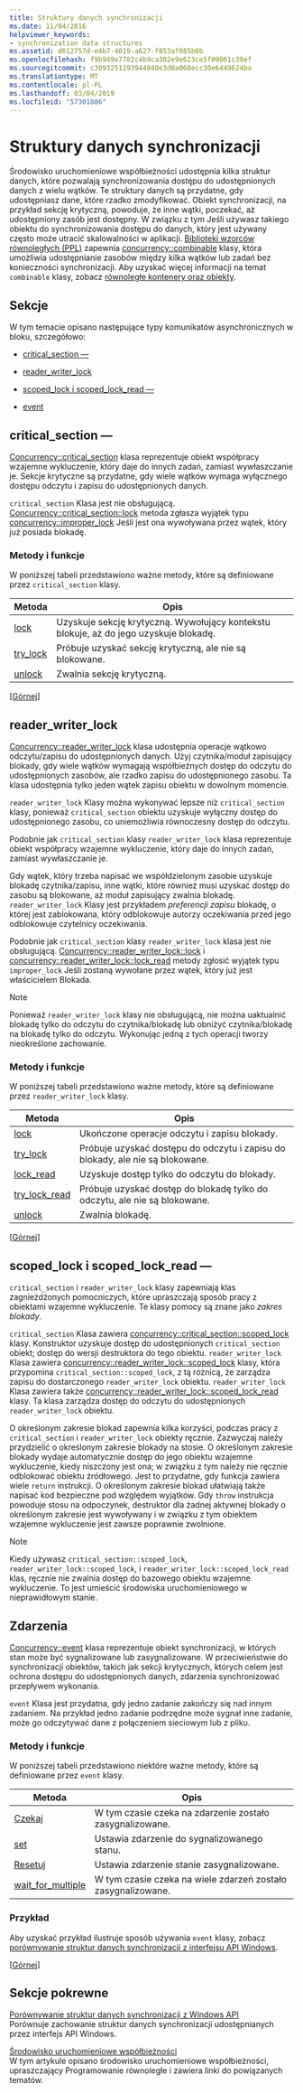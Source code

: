 ```yaml
---
title: Struktury danych synchronizacji
ms.date: 11/04/2016
helpviewer_keywords:
- synchronization data structures
ms.assetid: d612757d-e4b7-4019-a627-f853af085b8b
ms.openlocfilehash: f9b949e7782c4b9ca302e9e623ce5f09061c39ef
ms.sourcegitcommit: c3093251193944840e3d0a068ecc30e6449624ba
ms.translationtype: MT
ms.contentlocale: pl-PL
ms.lasthandoff: 03/04/2019
ms.locfileid: "57301886"
---
```

# <a name="synchronization-data-structures"></a>Struktury danych synchronizacji

Środowisko uruchomieniowe współbieżności udostępnia kilka struktur danych, które pozwalają synchronizowania dostępu do udostępnionych danych z wielu wątków. Te struktury danych są przydatne, gdy udostępniasz dane, które rzadko zmodyfikować. Obiekt synchronizacji, na przykład sekcję krytyczną, powoduje, że inne wątki, poczekać, aż udostępniony zasób jest dostępny. W związku z tym Jeśli używasz takiego obiektu do synchronizowania dostępu do danych, który jest używany często może utracić skalowalności w aplikacji. [Biblioteki wzorców równoległych (PPL)](../../parallel/concrt/parallel-patterns-library-ppl.md) zapewnia [concurrency::combinable](../../parallel/concrt/reference/combinable-class.md) klasy, która umożliwia udostępnianie zasobów między kilka wątków lub zadań bez konieczności synchronizacji. Aby uzyskać więcej informacji na temat `combinable` klasy, zobacz [równoległe kontenery oraz obiekty](../../parallel/concrt/parallel-containers-and-objects.md).

##  <a name="top"></a> Sekcje

W tym temacie opisano następujące typy komunikatów asynchronicznych w bloku, szczegółowo:

- [critical_section —](#critical_section)

- [reader_writer_lock](#reader_writer_lock)

- [scoped_lock i scoped_lock_read —](#scoped_lock)

- [event](#event)

##  <a name="critical_section"></a> critical_section —

[Concurrency::critical_section](../../parallel/concrt/reference/critical-section-class.md) klasa reprezentuje obiekt współpracy wzajemne wykluczenie, który daje do innych zadań, zamiast wywłaszczanie je. Sekcje krytyczne są przydatne, gdy wiele wątków wymaga wyłącznego dostępu odczytu i zapisu do udostępnionych danych.

`critical_section` Klasa jest nie obsługującą. [Concurrency::critical_section::lock](reference/critical-section-class.md#lock) metoda zgłasza wyjątek typu [concurrency::improper_lock](../../parallel/concrt/reference/improper-lock-class.md) Jeśli jest ona wywoływana przez wątek, który już posiada blokadę.

### <a name="methods-and-features"></a>Metody i funkcje

W poniższej tabeli przedstawiono ważne metody, które są definiowane przez `critical_section` klasy.

|Metoda|Opis|
|------------|-----------------|
|[lock](reference/critical-section-class.md#lock)|Uzyskuje sekcję krytyczną. Wywołujący kontekstu blokuje, aż do jego uzyskuje blokadę.|
|[try_lock](reference/critical-section-class.md#try_lock)|Próbuje uzyskać sekcję krytyczną, ale nie są blokowane.|
|[unlock](reference/critical-section-class.md#unlock)|Zwalnia sekcję krytyczną.|

[[Górnej](#top)]

##  <a name="reader_writer_lock"></a> reader_writer_lock

[Concurrency::reader_writer_lock](../../parallel/concrt/reference/reader-writer-lock-class.md) klasa udostępnia operacje wątkowo odczytu/zapisu do udostępnionych danych. Użyj czytnika/moduł zapisujący blokady, gdy wiele wątków wymagają współbieżnych dostęp do odczytu do udostępnionych zasobów, ale rzadko zapisu do udostępnionego zasobu. Ta klasa udostępnia tylko jeden wątek zapisu obiektu w dowolnym momencie.

`reader_writer_lock` Klasy można wykonywać lepsze niż `critical_section` klasy, ponieważ `critical_section` obiektu uzyskuje wyłączny dostęp do udostępnionego zasobu, co uniemożliwia równoczesny dostęp do odczytu.

Podobnie jak `critical_section` klasy `reader_writer_lock` klasa reprezentuje obiekt współpracy wzajemne wykluczenie, który daje do innych zadań, zamiast wywłaszczanie je.

Gdy wątek, który trzeba napisać we współdzielonym zasobie uzyskuje blokadę czytnika/zapisu, inne wątki, które również musi uzyskać dostęp do zasobu są blokowane, aż moduł zapisujący zwalnia blokadę. `reader_writer_lock` Klasy jest przykładem *preferencji zapisu* blokadę, o której jest zablokowana, który odblokowuje autorzy oczekiwania przed jego odblokowuje czytelnicy oczekiwania.

Podobnie jak `critical_section` klasy `reader_writer_lock` klasa jest nie obsługującą. [Concurrency::reader_writer_lock::lock](reference/reader-writer-lock-class.md#lock) i [concurrency::reader_writer_lock::lock_read](reference/reader-writer-lock-class.md#lock_read) metody zgłosić wyjątek typu `improper_lock` Jeśli zostaną wywołane przez wątek, który już jest właścicielem Blokada.

> [!NOTE]
>  Ponieważ `reader_writer_lock` klasy nie obsługującą, nie można uaktualnić blokadę tylko do odczytu do czytnika/blokadę lub obniżyć czytnika/blokadę na blokadę tylko do odczytu. Wykonując jedną z tych operacji tworzy nieokreślone zachowanie.

### <a name="methods-and-features"></a>Metody i funkcje

W poniższej tabeli przedstawiono ważne metody, które są definiowane przez `reader_writer_lock` klasy.

|Metoda|Opis|
|------------|-----------------|
|[lock](reference/reader-writer-lock-class.md#lock)|Ukończone operacje odczytu i zapisu blokady.|
|[try_lock](reference/reader-writer-lock-class.md#try_lock)|Próbuje uzyskać dostępu do odczytu i zapisu do blokady, ale nie są blokowane.|
|[lock_read](reference/reader-writer-lock-class.md#lock_read)|Uzyskuje dostęp tylko do odczytu do blokady.|
|[try_lock_read](reference/reader-writer-lock-class.md#try_lock_read)|Próbuje uzyskać dostęp do blokadę tylko do odczytu, ale nie są blokowane.|
|[unlock](reference/reader-writer-lock-class.md#unlock)|Zwalnia blokadę.|

[[Górnej](#top)]

##  <a name="scoped_lock"></a> scoped_lock i scoped_lock_read —

`critical_section` i `reader_writer_lock` klasy zapewniają klas zagnieżdżonych pomocniczych, które upraszczają sposób pracy z obiektami wzajemne wykluczenie. Te klasy pomocy są znane jako *zakres blokady*.

`critical_section` Klasa zawiera [concurrency::critical_section::scoped_lock](reference/critical-section-class.md#critical_section__scoped_lock_class) klasy. Konstruktor uzyskuje dostęp do udostępnionych `critical_section` obiekt; dostęp do wersji destruktora do tego obiektu. `reader_writer_lock` Klasa zawiera [concurrency::reader_writer_lock::scoped_lock](reference/reader-writer-lock-class.md#scoped_lock_class) klasy, która przypomina `critical_section::scoped_lock`, z tą różnicą, że zarządza zapisu do dostarczonego `reader_writer_lock` obiektu. `reader_writer_lock` Klasa zawiera także [concurrency::reader_writer_lock::scoped_lock_read](reference/reader-writer-lock-class.md#scoped_lock_read_class) klasy. Ta klasa zarządza dostęp do odczytu do udostępnionych `reader_writer_lock` obiektu.

O określonym zakresie blokad zapewnia kilka korzyści, podczas pracy z `critical_section` i `reader_writer_lock` obiekty ręcznie. Zazwyczaj należy przydzielić o określonym zakresie blokady na stosie. O określonym zakresie blokady wydaje automatycznie dostęp do jego obiektu wzajemne wykluczenie, kiedy niszczony jest ona; w związku z tym należy nie ręcznie odblokować obiektu źródłowego. Jest to przydatne, gdy funkcja zawiera wiele `return` instrukcji. O określonym zakresie blokad ułatwiają także napisać kod bezpieczne pod względem wyjątków. Gdy `throw` instrukcja powoduje stosu na odpoczynek, destruktor dla żadnej aktywnej blokady o określonym zakresie jest wywoływany i w związku z tym obiektem wzajemne wykluczenie jest zawsze poprawnie zwolnione.

> [!NOTE]
>  Kiedy używasz `critical_section::scoped_lock`, `reader_writer_lock::scoped_lock`, i `reader_writer_lock::scoped_lock_read` klas, ręcznie nie zwalnia dostęp do bazowego obiektu wzajemne wykluczenie. To jest umieścić środowiska uruchomieniowego w nieprawidłowym stanie.

##  <a name="event"></a> Zdarzenia

[Concurrency::event](../../parallel/concrt/reference/event-class.md) klasa reprezentuje obiekt synchronizacji, w których stan może być sygnalizowane lub zasygnalizowane. W przeciwieństwie do synchronizacji obiektów, takich jak sekcji krytycznych, których celem jest ochrona dostępu do udostępnionych danych, zdarzenia synchronizować przepływem wykonania.

`event` Klasa jest przydatna, gdy jedno zadanie zakończy się nad innym zadaniem. Na przykład jedno zadanie podrzędne może sygnał inne zadanie, może go odczytywać dane z połączeniem sieciowym lub z pliku.

### <a name="methods-and-features"></a>Metody i funkcje

W poniższej tabeli przedstawiono niektóre ważne metody, które są definiowane przez `event` klasy.

|Metoda|Opis|
|------------|-----------------|
|[Czekaj](reference/event-class.md#wait)|W tym czasie czeka na zdarzenie zostało zasygnalizowane.|
|[set](reference/event-class.md#set)|Ustawia zdarzenie do sygnalizowanego stanu.|
|[Resetuj](reference/event-class.md#reset)|Ustawia zdarzenie stanie zasygnalizowane.|
|[wait_for_multiple](reference/event-class.md#wait_for_multiple)|W tym czasie czeka na wiele zdarzeń zostało zasygnalizowane.|

### <a name="example"></a>Przykład

Aby uzyskać przykład ilustruje sposób używania `event` klasy, zobacz [porównywanie struktur danych synchronizacji z interfejsu API Windows](../../parallel/concrt/comparing-synchronization-data-structures-to-the-windows-api.md).

[[Górnej](#top)]

## <a name="related-sections"></a>Sekcje pokrewne

[Porównywanie struktur danych synchronizacji z Windows API](../../parallel/concrt/comparing-synchronization-data-structures-to-the-windows-api.md)<br/>
Porównuje zachowanie struktur danych synchronizacji udostępnianych przez interfejs API Windows.

[Środowisko uruchomieniowe współbieżności](../../parallel/concrt/concurrency-runtime.md)<br/>
W tym artykule opisano środowisko uruchomieniowe współbieżności, upraszczający Programowanie równoległe i zawiera linki do powiązanych tematów.
